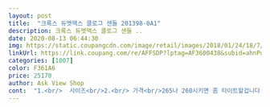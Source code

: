 ```yaml
---
layout: post 
title:  "크록스 듀엣맥스 클로그 샌들 201398-0A1" 
description: 크록스 듀엣맥스 클로그 샌들 ..
date: 2020-08-13 06:44:30 
img: https://static.coupangcdn.com/image/retail/images/2018/01/24/18/7/b1bc9c4b-10f8-4dc4-8471-df83cd95a24b.jpg 
linkUrl: https://link.coupang.com/re/AFFSDP?lptag=AF3600438&subid=ahnPublicAsk&pageKey=1343337616&itemId=2370714834&vendorItemId=3510662587&traceid=V0-113-9586de8b2cf49751 
categories: [1007] 
color: F361A6 
price: 25170 
author: Ask View Shop 
cont:  "1.<br/>  사이즈<br/>2.<br/> 가격<br/>265나 260시키면 좀 타이트할겁니다.<br/><br/>265로 바꿀걸 그랬네요.<br/><br/>3.<br/> 디자인<br/>구매하시려면 반치수 높은 사이즈 구매하실길 권함<br/>귀욥고 편합니다.<br/><br/>그래도 무난하게 265시키면 조금 작아보이고 이뻐보일듯.<br/><br/>그리고 비오는날 물묻으니 대리석바닦은 미끄럽습니다.<br/><br/>근데 쉽게 벗겨지지 않으니 좋으네요.<br/> 따로 주문한 지비츠  꽂았어요.<br/><br/>냄새 전 거의 안났어요.<br/><br/>대략적으로 후기를 쓰자면<br/>뒷부분 사진만큼 남았어요.<br/>앞발가락 완전편하게 하구요.<br/><br/>매우 마음에 듬<br/>발등쪽도 270은 좀 남네요.<br/><br/>발볼이 널널하지는 않아요.<br/><br/>발볼이나 발가락은 아주 넉넉하네요.<br/><br/>발볼이나 발등이 높으신 분이라면<br/>발볼이랑 발등이 높은 편이라 280을 구매 하였는데<br/>볼도 넓고 발등에 살도 좀 있는편이라 사이즈 크게 주문했습니다.<br/><br/>상당히 마음에 듭니다<br/>생각외로 너무 딱 맞음<br/>소재는 상표랑 상세페이지랑 조금 다르네요.<br/><br/>슬리퍼 자체는 둔탁해 보이지만<br/>약 2만원으로 저렴한편<br/>여름휴가에 사용하려고 구매하였습니다.<br/><br/>여자치곤 왕발이예요.<br/><br/>저렴한 가격대에 비슷한 디자인은 많지만<br/>주의하세요<br/>최종적으로 보자면<br/>크록스 사이즈  280<br/>크록스라는 이름 값에 비하면<br/>통풍이나 물이 잘 빠질 것 같은 디자인이라<br/>평소 발볼이 넓어서 270을 신는데 270으로 시키니 좀 크네요.<br/><br/>평소 신발 사이즈  275<br/>" 
---
```

